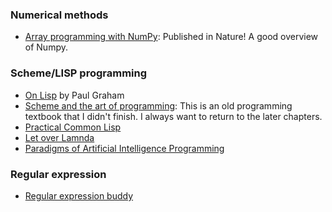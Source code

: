 ### Numerical methods 
- [Array programming with NumPy](https://www.nature.com/articles/s41586-020-2649-2): Published in Nature! A good overview of Numpy.

### Scheme/LISP programming
- [On Lisp](https://sep.yimg.com/ty/cdn/paulgraham/onlisp.ps?t=1595850613&) by Paul Graham
- [Scheme and the art of programming](https://www.cs.unm.edu/~williams/cs357/springer-friedman.pdf): This is an old programming textbook that I didn't finish. I always want to return to the later chapters.
- [Practical Common Lisp](http://www.gigamonkeys.com/book/)
- [Let over Lamnda](https://letoverlambda.com/index.cl/toc)
- [Paradigms of Artificial Intelligence Programming](https://github.com/norvig/paip-lisp)

### Regular expression
- [Regular expression buddy](http://www.regular-expressions.info/tutorial.html)
